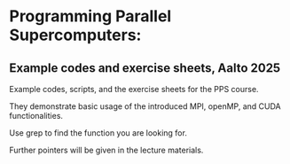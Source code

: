 # Programming Parallel Supercomputers: 
## Example codes and exercise sheets, Aalto 2025

Example codes, scripts, and the exercise sheets for the PPS course.

They demonstrate basic usage of the introduced MPI, openMP, and CUDA functionalities.

Use grep to find the function you are looking for.

Further pointers will be given in the lecture materials.
